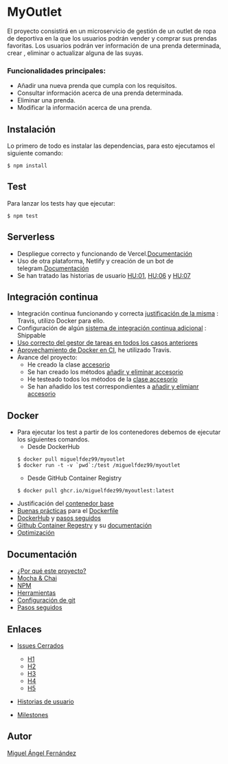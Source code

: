# MyOutlet
El proyecto consistirá en un microservicio de gestión de un outlet de ropa de deportiva en la que los usuarios podrán vender y comprar sus prendas favoritas.
Los usuarios podrán ver información de una prenda determinada, crear , eliminar o actualizar alguna de las suyas.

### Funcionalidades principales:
  - Añadir una nueva prenda que cumpla con los requisitos.
  - Consultar información acerca de una prenda determinada.
  - Eliminar una prenda.
  - Modificar la información acerca de una prenda.

## Instalación
Lo primero de todo es instalar las dependencias, para esto ejecutamos el siguiente comando:
~~~
$ npm install
~~~

## Test
Para lanzar los tests hay que ejecutar:
~~~
$ npm test
~~~

## Serverless

- Despliegue correcto y funcionando de Vercel.[Documentación](https://github.com/miguelfdez99/MyOutlet/blob/master/docs/vercel.md)
- Uso de otra plataforma, Netlify y creación de un bot de telegram.[Documentación](https://github.com/miguelfdez99/MyOutlet/blob/master/docs/telegrambot.md)
- Se han tratado las historias de usuario [HU:01](https://github.com/miguelfdez99/MyOutlet/issues/2), [HU:06](https://github.com/miguelfdez99/MyOutlet/issues/38) y
[HU:07](https://github.com/miguelfdez99/MyOutlet/issues/43)

## Integración continua

- Integración continua funcionando y correcta [justificación de la misma](https://miguelfdez99.github.io/MyOutlet/ci) : Travis, utilizo Docker para ello.
- Configuración de algún [sistema de integración continua adicional](https://github.com/miguelfdez99/MyOutlet/blob/master/docs/shippable.md) : Shippable
- [Uso correcto del gestor de tareas en todos los casos anteriores](https://miguelfdez99.github.io/MyOutlet/taskci)
- [Aprovechamiento de Docker en CI](https://miguelfdez99.github.io/MyOutlet/ci), he utilizado Travis.
- Avance del proyecto:
  - He creado la clase [accesorio](https://github.com/miguelfdez99/MyOutlet/blob/master/src/accessories.js)
  - Se han creado los métodos [añadir y eliminar accesorio](https://github.com/miguelfdez99/MyOutlet/blob/master/src/myoutlet.js)
  - He testeado todos los métodos de la [clase accesorio](https://github.com/miguelfdez99/MyOutlet/blob/master/test/accessories.test.js)
  - Se han añadido los test correspondientes a [añadir y elimianr accesorio](https://github.com/miguelfdez99/MyOutlet/blob/master/test/myoutlet.test.js)
  

## Docker
- Para ejecutar los test a partir de los contenedores debemos de ejecutar los siguientes comandos.
  - Desde DockerHub
  ~~~
  $ docker pull miguelfdez99/myoutlet
  $ docker run -t -v `pwd`:/test /miguelfdez99/myoutlet
  ~~~
  - Desde GitHub Container Registry
  ~~~
  $ docker pull ghcr.io/miguelfdez99/myoutlest:latest
  ~~~
- Justificación del [contenedor base](https://github.com/miguelfdez99/MyOutlet/blob/master/docs/baseContainer.md)
- [Buenas prácticas](https://miguelfdez99.github.io/MyOutlet/dockerfile) para el [Dockerfile](https://github.com/miguelfdez99/MyOutlet/blob/master/Dockerfile)
- [DockerHub](https://hub.docker.com/r/miguelfdez99/myoutlet) y [pasos seguidos](https://miguelfdez99.github.io/MyOutlet/dockerhub)
- [Github Container Regestry](https://github.com/users/miguelfdez99/packages/container/package/myoutlet) y su [documentación](https://miguelfdez99.github.io/MyOutlet/ghcr)
- [Optimización](https://miguelfdez99.github.io/MyOutlet/opt)


## Documentación
- [¿Por qué este proyecto?](https://miguelfdez99.github.io/MyOutlet/info)
- [Mocha & Chai](https://miguelfdez99.github.io/MyOutlet/mocha_chai)
- [NPM](https://miguelfdez99.github.io/MyOutlet/tools)
- [Herramientas](https://miguelfdez99.github.io/MyOutlet/tools)
- [Configuración de git](https://github.com/miguelfdez99/MyOutlet/blob/master/docs/config.md)
- [Pasos seguidos](https://miguelfdez99.github.io/MyOutlet/pasos)

## Enlaces

- [Issues Cerrados](https://github.com/miguelfdez99/MyOutlet/issues?q=is%3Aissue+is%3Aclosed)
  - [H1](https://github.com/miguelfdez99/MyOutlet/milestone/1?closed=1)
  - [H2](https://github.com/miguelfdez99/MyOutlet/milestone/2?closed=1)
  - [H3](https://github.com/miguelfdez99/MyOutlet/milestone/3?closed=1)
  - [H4](https://github.com/miguelfdez99/MyOutlet/milestone/4?closed=1)
  - [H5](https://github.com/miguelfdez99/MyOutlet/milestone/5?closed=1)
  
- [Historias de usuario](https://github.com/miguelfdez99/MyOutlet/issues?q=is%3Aopen+is%3Aissue+label%3Auser-stories)
- [Milestones](https://github.com/miguelfdez99/MyOutlet/milestones)

## Autor

[Miguel Ángel Fernández](https://github.com/miguelfdez99)
